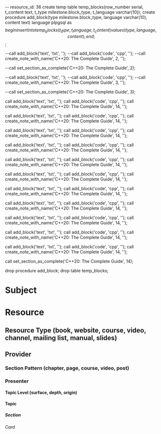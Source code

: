 -- resource_id: 36
create temp table temp_blocks(row_number serial, t_content text, t_type milestone.block_type, t_language varchar(10));
create procedure add_block(type milestone.block_type, language varchar(10), content text) language plpgsql as $$ begin insert into temp_blocks (t_type, t_language, t_content) values (type, language, content); end; $$;

--call add_block('text', 'txt', '');
--call add_block('code', 'cpp', '');
--call create_note_with_name('C++20: The Complete Guide', 2, '');

--call set_section_as_complete('C++20: The Complete Guide', 2);

--call add_block('text', 'txt', '');
--call add_block('code', 'cpp', '');
--call create_note_with_name('C++20: The Complete Guide', 3, '');

--call set_section_as_complete('C++20: The Complete Guide', 3);

call add_block('text', 'txt', '');
call add_block('code', 'cpp', '');
call create_note_with_name('C++20: The Complete Guide', 14, '');

call add_block('text', 'txt', '');
call add_block('code', 'cpp', '');
call create_note_with_name('C++20: The Complete Guide', 14, '');

call add_block('text', 'txt', '');
call add_block('code', 'cpp', '');
call create_note_with_name('C++20: The Complete Guide', 14, '');

call add_block('text', 'txt', '');
call add_block('code', 'cpp', '');
call create_note_with_name('C++20: The Complete Guide', 14, '');

call add_block('text', 'txt', '');
call add_block('code', 'cpp', '');
call create_note_with_name('C++20: The Complete Guide', 14, '');

call add_block('text', 'txt', '');
call add_block('code', 'cpp', '');
call create_note_with_name('C++20: The Complete Guide', 14, '');

call add_block('text', 'txt', '');
call add_block('code', 'cpp', '');
call create_note_with_name('C++20: The Complete Guide', 14, '');

call add_block('text', 'txt', '');
call add_block('code', 'cpp', '');
call create_note_with_name('C++20: The Complete Guide', 14, '');

call add_block('text', 'txt', '');
call add_block('code', 'cpp', '');
call create_note_with_name('C++20: The Complete Guide', 14, '');

call add_block('text', 'txt', '');
call add_block('code', 'cpp', '');
call create_note_with_name('C++20: The Complete Guide', 14, '');

call add_block('text', 'txt', '');
call add_block('code', 'cpp', '');
call create_note_with_name('C++20: The Complete Guide', 14, '');

call set_section_as_complete('C++20: The Complete Guide', 14);

drop procedure add_block;
drop table temp_blocks;
# Subject
# Resource
## Resource Type (book, website, course, video, channel, mailing list, manual, slides)
## Provider
### Section Pattern (chapter, page, course, video, post)
### Presenter

#### Topic Level (surface, depth, origin)
#### Topic

##### Section

###### Card
